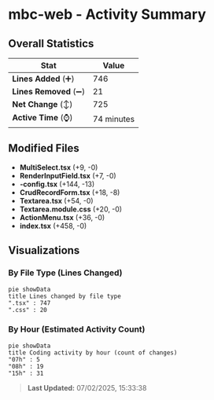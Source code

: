 # mbc-web - Activity Summary 

## Overall Statistics

| Stat                   | Value                                                             |
| ---------------------- | ----------------------------------------------------------------- |
| **Lines Added** (➕)   | 746                                          |
| **Lines Removed** (➖) | 21                                        |
| **Net Change** (↕)    | 725                |
| **Active Time** (⌚)   | 74 minutes |


## Modified Files
- **MultiSelect.tsx** (+9, -0)
- **RenderInputField.tsx** (+7, -0)
- **-config.tsx** (+144, -13)
- **CrudRecordForm.tsx** (+18, -8)
- **Textarea.tsx** (+54, -0)
- **Textarea.module.css** (+20, -0)
- **ActionMenu.tsx** (+36, -0)
- **index.tsx** (+458, -0)

## Visualizations

### By File Type (Lines Changed)

```mermaid
pie showData
title Lines changed by file type
".tsx" : 747
".css" : 20
```

### By Hour (Estimated Activity Count)

```mermaid
pie showData
title Coding activity by hour (count of changes)
"07h" : 5
"08h" : 19
"15h" : 31
```


> **Last Updated:** 07/02/2025, 15:33:38